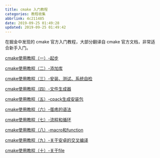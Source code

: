 ```yaml
---
title: cmake 入门教程
categories: 教程收集
abbrlink: 4c211485
date: 2019-09-25 01:49:28
updated: 2019-09-25 01:49:42
---
```






在掘金中发现的 cmake 官方入门教程，大部分翻译自 cmake 官方文档，非常适合新手入门。

<!-- more -->

[cmake使用教程（一）-起步](https://juejin.im/post/5a6f32e86fb9a01ca6031230)

[cmake使用教程（二）-添加库](https://juejin.im/post/5a6f3cda6fb9a01c9d32231c)

[cmake使用教程（三）-安装、测试、系统自检](https://juejin.im/post/5a71b3fc518825113b712a27)

[cmake使用教程（四）-文件生成器](https://juejin.im/post/5a72775d6fb9a01cac187e96)

[cmake使用教程（五）-cpack生成安装包](https://juejin.im/post/5a731dd56fb9a06334263cd6)

[cmake使用教程（六）-蛋疼的语法](https://juejin.im/post/5a73eba75188257a64266c15)

[cmake使用教程（七）-流程和循环](https://juejin.im/post/5a8677cf6fb9a0634514c026)

[cmake使用教程（八）-macro和function](https://juejin.im/post/5a8ab0e4f265da4e9d223972)

[cmake使用教程（九）-关于安卓的交叉编译](https://juejin.im/post/5a8ebe006fb9a0635a6574de)

[cmake使用教程（十）-关于file](https://juejin.im/post/5b3ecfef6fb9a04f8c5ebab5)

